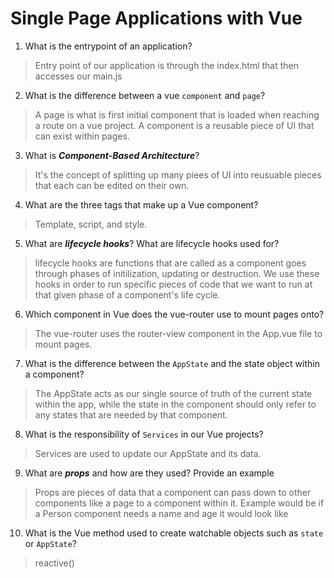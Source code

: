 # Single Page Applications with Vue
01. What is the entrypoint of an application?

  > Entry point of our application is through the index.html that then accesses our main.js

02. What is the difference between a vue `component` and `page`?

  > A page is what is first initial component that is loaded when reaching a route on a vue project. A component is a reusable piece of UI that can exist within pages.

03. What is ***Component-Based Architecture***?

  > It's the concept of splitting up many piees of UI into reusuable pieces that each can be edited on their own.

04. What are the three tags that make up a Vue component?

  > Template, script, and style.

05. What are ***lifecycle hooks***? What are lifecycle hooks used for?

  > lifecycle hooks are functions that are called as a component goes through phases of initilization, updating or destruction. We use these hooks in order to run specific pieces of code that we want to run at that given phase of a component's life cycle.

06. Which component in Vue does the vue-router use to mount pages onto?

  > The vue-router uses the router-view component in the App.vue file to mount pages.
07. What is the difference between the `AppState` and the state object within a component?

  > The AppState acts as our single source of truth of the current state within the app, while the state in the component should only refer to any states that are needed by that component.

08. What is the responsibility of `Services` in our Vue projects?

  > Services are used to update our AppState and its data.

09. What are ***props*** and how are they used? Provide an example

  > Props are pieces of data that a component can pass down to other components like a page to a component within it. Example would be if a Person component needs a name and age it would look like <Person name="Mason" :age="25" />

10. What is the Vue method used to create watchable objects such as `state` or `AppState`?

  > reactive()
